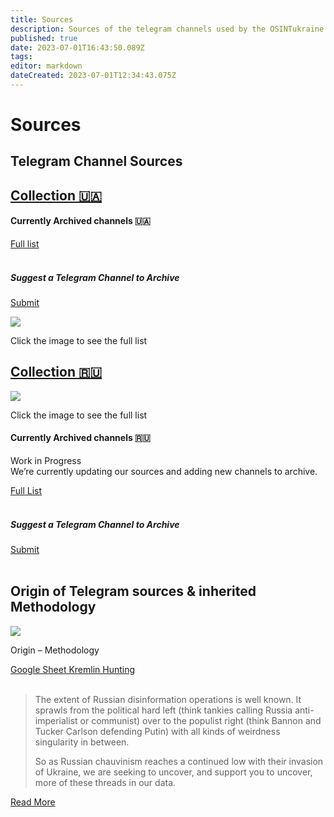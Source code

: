 ```yaml
---
title: Sources
description: Sources of the telegram channels used by the OSINTukraine project
published: true
date: 2023-07-01T16:43:50.089Z
tags: 
editor: markdown
dateCreated: 2023-07-01T12:34:43.075Z
---
```


# Sources

## Telegram Channel Sources

## [Collection 🇺🇦](https://osintukraine.com/sources/#ukraine)

#### Currently Archived channels 🇺🇦  
  
[Full list](https://tracking.osintukraine.com/public/grid/M-9jlQ0YjorQ5aX_TNw8Dh3IA0L6ubvjyamuWp7lA_s)  
 

##### Suggest a Telegram Channel to Archive

  
[Submit](https://tracking.osintukraine.com/form/wrAG05k8NRcVeGD7GZDKh4pHqljn7Yk6nR6cN1mxaSw)

![](https://osintukraine.com/wp-content/uploads/2023/03/ukraine-telegram.jpg)

Click the image to see the full list

## [Collection 🇷🇺](https://osintukraine.com/sources/#russia)

![](https://osintukraine.com/wp-content/uploads/2023/03/russian-telegram-1024x733.jpg)

Click the image to see the full list

#### Currently Archived channels 🇷🇺

Work in Progress  
We’re currently updating our sources and adding new channels to archive.  
  
[Full List](https://tracking.osintukraine.com/public/grid/fESxje9D9M-hXOvevUPERa8SHg8gykrXFkBLpd-sFaw)  
 

##### Suggest a Telegram Channel to Archive

  
[Submit](https://tracking.osintukraine.com/form/wrAG05k8NRcVeGD7GZDKh4pHqljn7Yk6nR6cN1mxaSw)  
 

## Origin of Telegram sources & inherited Methodology

![](https://osintukraine.com/wp-content/uploads/2022/05/smat-full-1024x297.png)

Origin – Methodology

  
[Google Sheet Kremlin Hunting](https://docs.google.com/spreadsheets/d/11DsqXs0ks4RWGhZCgXBmslmYozXrXeKL3TT6yaPEeYk/edit#gid=0)  
 

> The extent of Russian disinformation operations is well known. It sprawls from the political hard left (think tankies calling Russia anti-imperialist or communist) over to the populist right (think Bannon and Tucker Carlson defending Putin) with all kinds of weirdness singularity in between.
> 
> So as Russian chauvinism reaches a continued low with their invasion of Ukraine, we are seeking to uncover, and support you to uncover, more of these threads in our data.

[Read More](https://blog.smat-app.com/p/kremlin-hunting)